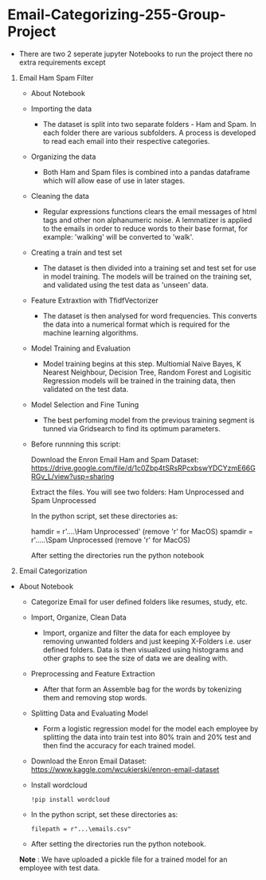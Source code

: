 # Email-Categorizing-255-Group-Project



- There are two 2 seperate jupyter Notebooks to run the project there no extra requirements except

1. Email Ham Spam Filter

    - About Notebook
  
    - Importing the data

      - The dataset is split into two separate folders - Ham and Spam. In each folder there are various subfolders. A process is developed to read each email into their respective categories.

    - Organizing the data

      - Both Ham and Spam files is combined into a pandas dataframe which will allow ease of use in later stages.
    
   - Cleaning the data

      - Regular expressions functions clears the email messages of html tags and other non alphanumeric noise. A lemmatizer is applied to the emails in order to reduce words to their base format, for example: 'walking' will be converted to 'walk'.

   - Creating a train and test set

      - The dataset is then divided into a training set and test set for use in model training. The models will be trained on the training set, and validated using the test data as 'unseen' data.

   - Feature Extraxtion with TfidfVectorizer

      - The dataset is then analysed for word frequencies. This converts the data into a numerical format which is required for the machine learning algorithms.

   - Model Training and Evaluation

      - Model training begins at this step. Multiomial Naive Bayes, K Nearest Neighbour, Decision Tree, Random Forest and Logisitic Regression models will be trained in the training data, then validated on the test data.

    - Model Selection and Fine Tuning

      - The best perfoming model from the previous training segment is tunned via Gridsearch to find its optimum parameters.

    - Before runnning this script:

      Download the Enron Email Ham and Spam Dataset: https://drive.google.com/file/d/1c0Zbp4tSRsRPcxbswYDCYzmE66GRGv_L/view?usp=sharing

      Extract the files. You will see two folders: Ham Unprocessed and Spam Unprocessed

      In the python script, set these directories as:

      hamdir = r'....\Ham Unprocessed' (remove 'r' for MacOS)
      spamdir = r'.....\Spam Unprocessed (remove 'r' for MacOS)

      After setting the directories run the python notebook

2. Email Categorization

  - About Notebook

    -  Categorize Email for user defined folders like resumes, study, etc.
  
    -  Import, Organize, Clean Data 
                    
        - Import, organize and filter the data for each employee by removing unwanted folders and just keeping X-Folders i.e. user defined folders. Data is then visualized using histograms and other graphs to see the size of data we are dealing with.
    - Preprocessing and Feature Extraction 
      - After that form an Assemble bag for the words by tokenizing them and removing stop words.
    - Splitting Data and Evaluating Model 
      - Form a logistic regression model for the model each employee by splitting the data into train test into 80% train and 20% test and then find the accuracy for each trained model.

    - Download the Enron Email Dataset: https://www.kaggle.com/wcukierski/enron-email-dataset
  
    - Install wordcloud

          !pip install wordcloud

    - In the python script, set these directories as:

          filepath = r"...\emails.csv"
    
    - After setting the directories run the python notebook.
    
    **Note** : We have uploaded a pickle file for a trained model for an employee with test data.
